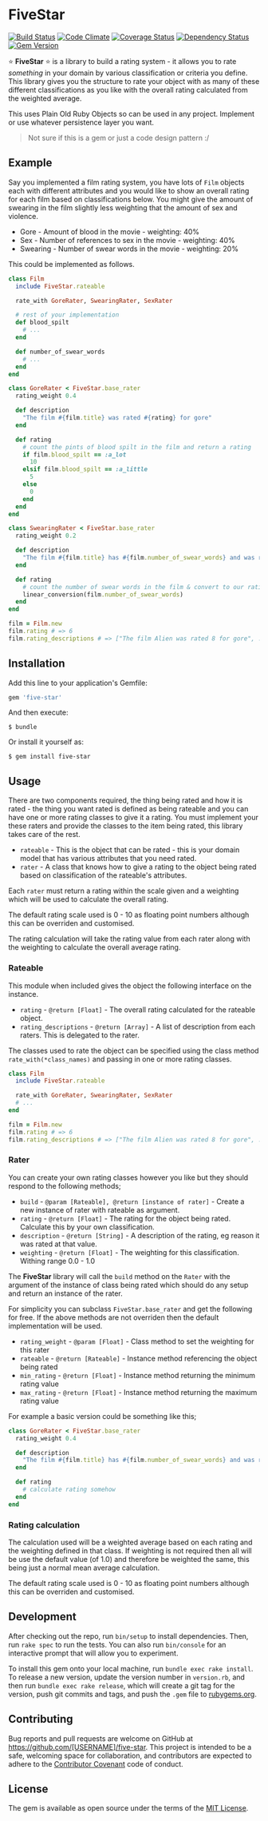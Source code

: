 # FiveStar

[![Build Status](https://travis-ci.org/rob-murray/five-star.svg?branch=master)](https://travis-ci.org/rob-murray/five-star)
[![Code Climate](https://codeclimate.com/github/rob-murray/five-star.png)](https://codeclimate.com/github/rob-murray/five-star)
[![Coverage Status](https://coveralls.io/repos/rob-murray/five-star/badge.svg?branch=master&service=github)](https://coveralls.io/github/rob-murray/five-star?branch=master)
[![Dependency Status](https://gemnasium.com/rob-murray/five-star.svg)](https://gemnasium.com/rob-murray/five-star)
[![Gem Version](https://badge.fury.io/rb/five-star.svg)](http://badge.fury.io/rb/five-star)


:star: **FiveStar** :star: is a library to build a rating system - it allows you to rate *something* in your domain by various classification or criteria you define. This library gives you the structure to rate your object with as many of these different classifications as you like with the overall rating calculated from the weighted average.

This uses Plain Old Ruby Objects so can be used in any project. Implement or use whatever persistence layer you want.

> Not sure if this is a gem or just a code design pattern :/

## Example

Say you implemented a film rating system, you have lots of `Film` objects each with different attributes and you would like to show an overall rating for each film based on classifications below. You might give the amount of swearing in the film slightly less weighting that the amount of sex and violence.

* Gore - Amount of blood in the movie - weighting: 40%
* Sex - Number of references to sex in the movie - weighting: 40%
* Swearing - Number of swear words in the movie - weighting: 20%

This could be implemented as follows.

```ruby
class Film
  include FiveStar.rateable

  rate_with GoreRater, SwearingRater, SexRater

  # rest of your implementation
  def blood_spilt
    # ...
  end

  def number_of_swear_words
    # ...
  end
end

class GoreRater < FiveStar.base_rater
  rating_weight 0.4

  def description
    "The film #{film.title} was rated #{rating} for gore"
  end

  def rating
    # count the pints of blood spilt in the film and return a rating
    if film.blood_spilt == :a_lot
      10
    elsif film.blood_spilt == :a_little
      5
    else
      0
    end
  end
end

class SwearingRater < FiveStar.base_rater
  rating_weight 0.2

  def description
    "The film #{film.title} has #{film.number_of_swear_words} and was rated at #{rating}"
  end

  def rating
    # count the number of swear words in the film & convert to our rating scale
    linear_conversion(film.number_of_swear_words)
  end
end

film = Film.new
film.rating # => 6
film.rating_descriptions # => ["The film Alien was rated 8 for gore", ...]

```

## Installation

Add this line to your application's Gemfile:

```ruby
gem 'five-star'
```

And then execute:

    $ bundle

Or install it yourself as:

    $ gem install five-star


## Usage

There are two components required, the thing being rated and how it is rated - the thing you want rated is defined as being rateable and you can have one or more rating classes to give it a rating. You must implement your these raters and provide the classes to the item being rated, this library takes care of the rest.

* `rateable` - This is the object that can be rated -  this is your domain model that has various attributes that you need rated.
* `rater` - A class that knows how to give a rating to the object being rated based on classification of the rateable's attributes.

Each `rater` must return a rating within the scale given and a weighting which will be used to calculate the overall rating.

The default rating scale used is 0 - 10 as floating point numbers although this can be overriden and customised.

The rating calculation will take the rating value from each rater along with the weighting to calculate the overall average rating.

### Rateable

This module when included gives the object the following interface on the instance.

* `rating` - `@return [Float]` -  The overall rating calculated for the rateable object.
* `rating_descriptions` - `@return [Array]` - A list of description from each raters. This is delegated to the rater.

The classes used to rate the object can be specified using the class method `rate_with(*class_names)` and passing in one or more rating classes.

```ruby
class Film
  include FiveStar.rateable

  rate_with GoreRater, SwearingRater, SexRater
  # ...
end

film = Film.new
film.rating # => 6
film.rating_descriptions # => ["The film Alien was rated 8 for gore", ...]
```

### Rater

You can create your own rating classes however you like but they should respond to the following methods;

* `build` - `@param [Rateable], @return [instance of rater]` - Create a new instance of rater with rateable as argument.
* `rating` - `@return [Float]` - The rating for the object being rated. Calculate this by your own classification.
* `description` - `@return [String]` - A description of the rating, eg reason it was rated at that value.
* `weighting` - `@return [Float]` - The weighting for this classification. Withing range 0.0 - 1.0

The **FiveStar** library will call the `build` method on the `Rater` with the argument of the instance of class being rated which should do any setup and return an instance of the rater.

For simplicity you can subclass `FiveStar.base_rater` and get the following for free. If the above methods are not overriden then the default implementation will be used.

* `rating_weight` - `@param [Float]` - Class method to set the weighting for this rater
* `rateable` - `@return [Rateable]` - Instance method referencing the object being rated
* `min_rating` - `@return [Float]` - Instance method returning the minimum rating value
* `max_rating` - `@return [Float]` - Instance method returning the maximum rating value

For example a basic version could be something like this;

```ruby
class GoreRater < FiveStar.base_rater
  rating_weight 0.4

  def description
    "The film #{film.title} has #{film.number_of_swear_words} and was rated at #{rating}"
  end

  def rating
    # calculate rating somehow
  end
end
```

### Rating calculation

The calculation used will be a weighted average based on each rating and the weighting defined in that class. If weighting is not required then all will be use the default value (of 1.0) and therefore be weighted the same, this being just a normal mean average calculation.

The default rating scale used is 0 - 10 as floating point numbers although this can be overriden and customised.


## Development

After checking out the repo, run `bin/setup` to install dependencies. Then, run `rake spec` to run the tests. You can also run `bin/console` for an interactive prompt that will allow you to experiment.

To install this gem onto your local machine, run `bundle exec rake install`. To release a new version, update the version number in `version.rb`, and then run `bundle exec rake release`, which will create a git tag for the version, push git commits and tags, and push the `.gem` file to [rubygems.org](https://rubygems.org).

## Contributing

Bug reports and pull requests are welcome on GitHub at https://github.com/[USERNAME]/five-star. This project is intended to be a safe, welcoming space for collaboration, and contributors are expected to adhere to the [Contributor Covenant](contributor-covenant.org) code of conduct.


## License

The gem is available as open source under the terms of the [MIT License](http://opensource.org/licenses/MIT).
